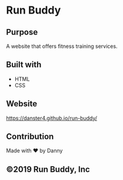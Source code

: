 # Run Buddy

## Purpose
A website that offers fitness training services.

## Built with
* HTML
* CSS

## Website 
https://danster4.github.io/run-buddy/

## Contribution
Made with ❤️ by Danny

## ©️2019 Run Buddy, Inc
